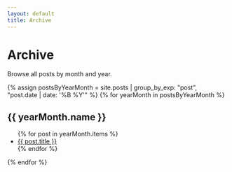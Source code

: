 ```yaml
---
layout: default
title: Archive
---
```


# Archive

Browse all posts by month and year.

{% assign postsByYearMonth = site.posts | group_by_exp: "post", "post.date | date: '%B %Y'" %}
{% for yearMonth in postsByYearMonth %}

  <h2>{{ yearMonth.name }}</h2>
  <ul>
    {% for post in yearMonth.items %}
  <!-- Add "{{ site.baseurl }}" -->
      <li><a href="{{ site.baseurl }}{{ post.url }}">{{ post.title }}</a></li>
    {% endfor %}
  </ul>
{% endfor %}
